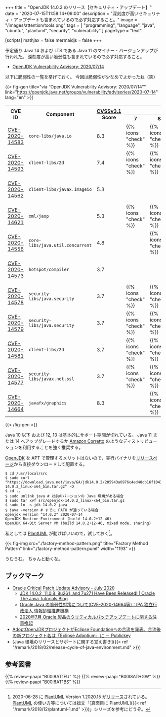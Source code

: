 +++
title = "OpenJDK 14.0.2 のリリース【セキュリティ・アップデート】"
date =  "2020-07-15T11:58:14+09:00"
description = "深刻度が高いセキュリティ・アップデートも含まれているので必ず対応すること。"
image = "/images/attention/tools.png"
tags  = [ "programming", "language", "java", "ubuntu", "plantuml", "security", "vulnerability" ]
pageType = "text"

[scripts]
  mathjax = false
  mermaidjs = false
+++

予定通り Java 14 および LTS である Java 11 のマイナー・バージョンアップが行われた。
深刻度が高い脆弱性も含まれているので必ず対応すること。

- [OpenJDK Vulnerability Advisory: 2020/07/14](https://openjdk.java.net/groups/vulnerability/advisories/2020-07-14)

以下に脆弱性の一覧を挙げておく。
今回は脆弱性が少なめでよかったね（笑）

{{< fig-gen title="via “OpenJDK Vulnerability Advisory: 2020/07/14”" link="https://openjdk.java.net/groups/vulnerability/advisories/2020-07-14" lang="en" >}}
<table class="risk-matrix center smaller" summary="Risk matrix">
<tr>
<th rowspan="2">CVE ID</th>
<th rowspan="2">Component</th>
<th rowspan="2"><a href="https://www.first.org/cvss/">CVSSv3.1</a><br>Score</th>
<th colspan="5">Affects ...</th>
</tr>
<tr>
<th>7</th>
<th>8</th>
<th>11</th>
<th>13</th>
<th>14</th>
</tr>

<tr>
<td style="text-align:left;"><a href="https://nvd.nist.gov/vuln/detail/CVE-2020-14583">CVE-2020-14583</a></td>
<td style="text-align:left;"><code>core-libs/java.io</code></td>
<td>8.3</td>
<td>{{% icons "check" %}}</td>
<td>{{% icons "check" %}}</td>
<td>{{% icons "check" %}}</td>
<td>{{% icons "check" %}}</td>
<td>{{% icons "check" %}}</td>
</tr>

<td style="text-align:left;"><a href="https://nvd.nist.gov/vuln/detail/CVE-2020-14593">CVE-2020-14593</a></td>
<td style="text-align:left;"><code>client-libs/2d</code></td>
<td>7.4</td>
<td>{{% icons "check" %}}</td>
<td>{{% icons "check" %}}</td>
<td>{{% icons "check" %}}</td>
<td>{{% icons "check" %}}</td>
<td>{{% icons "check" %}}</td>
</tr>

<td style="text-align:left;"><a href="https://nvd.nist.gov/vuln/detail/CVE-2020-14562">CVE-2020-14562</a></td>
<td style="text-align:left;"><code>client-libs/javax.imageio</code></td>
<td>5.3</td>
<td>&nbsp;</td>
<td>&nbsp;</td>
<td>{{% icons "check" %}}</td>
<td>{{% icons "check" %}}</td>
<td>{{% icons "check" %}}</td>
</tr>

<td style="text-align:left;"><a href="https://nvd.nist.gov/vuln/detail/CVE-2020-14621">CVE-2020-14621</a></td>
<td style="text-align:left;"><code>xml/jaxp</code></td>
<td>5.3</td>
<td>{{% icons "check" %}}</td>
<td>{{% icons "check" %}}</td>
<td>{{% icons "check" %}}</td>
<td>{{% icons "check" %}}</td>
<td>{{% icons "check" %}}</td>
</tr>

<td style="text-align:left;"><a href="https://nvd.nist.gov/vuln/detail/CVE-2020-14556">CVE-2020-14556</a></td>
<td style="text-align:left;"><code>core-libs/java.util.concurrent</code></td>
<td>4.8</td>
<td>&nbsp;</td>
<td>{{% icons "check" %}}</td>
<td>{{% icons "check" %}}</td>
<td>{{% icons "check" %}}</td>
<td>{{% icons "check" %}}</td>
</tr>

<td style="text-align:left;"><a href="https://nvd.nist.gov/vuln/detail/CVE-2020-14573">CVE-2020-14573</a></td>
<td style="text-align:left;"><code>hotspot/compiler</code></td>
<td>3.7</td>
<td>&nbsp;</td>
<td>&nbsp;</td>
<td>{{% icons "check" %}}</td>
<td>{{% icons "check" %}}</td>
<td>{{% icons "check" %}}</td>
</tr>

<td style="text-align:left;"><a href="https://nvd.nist.gov/vuln/detail/CVE-2020-14578">CVE-2020-14578</a></td>
<td style="text-align:left;"><code>security-libs/java.security</code></td>
<td>3.7</td>
<td>{{% icons "check" %}}</td>
<td>{{% icons "check" %}}</td>
<td>&nbsp;</td>
<td>&nbsp;</td>
<td>&nbsp;</td>
</tr>

<td style="text-align:left;"><a href="https://nvd.nist.gov/vuln/detail/CVE-2020-14579">CVE-2020-14579</a></td>
<td style="text-align:left;"><code>security-libs/java.security</code></td>
<td>3.7</td>
<td>{{% icons "check" %}}</td>
<td>{{% icons "check" %}}</td>
<td>&nbsp;</td>
<td>&nbsp;</td>
<td>&nbsp;</td>
</tr>

<td style="text-align:left;"><a href="https://nvd.nist.gov/vuln/detail/CVE-2020-14581">CVE-2020-14581</a></td>
<td style="text-align:left;"><code>client-libs/2d</code></td>
<td>3.7</td>
<td>{{% icons "check" %}}</td>
<td>{{% icons "check" %}}</td>
<td>{{% icons "check" %}}</td>
<td>{{% icons "check" %}}</td>
<td>{{% icons "check" %}}</td>
</tr>

<td style="text-align:left;"><a href="https://nvd.nist.gov/vuln/detail/CVE-2020-14577">CVE-2020-14577</a></td>
<td style="text-align:left;"><code>security-libs/javax.net.ssl</code></td>
<td>3.7</td>
<td>{{% icons "check" %}}</td>
<td>{{% icons "check" %}}</td>
<td>{{% icons "check" %}}</td>
<td>{{% icons "check" %}}</td>
<td>{{% icons "check" %}}</td>
</tr>

<tr>
<td style="text-align:left;"><a href="https://nvd.nist.gov/vuln/detail/CVE-2020-14664">CVE-2020-14664</a></td>
<td style="text-align:left;"><code>javafx/graphics</code></td>
<td>8.3</td>
<td>&nbsp;</td>
<td>{{% icons "check" %}}</td>
<td>{{% icons "check" %}}</td>
<td>{{% icons "check" %}}</td>
<td>{{% icons "check" %}}</td>
</tr>

</table>
{{< /fig-gen >}}

Java 10 以下 および 12, 13 は基本的にサポート期間が切れている。
Java 11 または 14 へアップグレードするか [Amazon Corretto](https://aws.amazon.com/jp/corretto/) のようなディストリビューションを利用することを強く推奨する。

[OpenJDK] を APT で管理するメリットはないので，実行バイナリを[リリースページ](https://jdk.java.net/14/)から直接ダウンロードして配置する。

```text
$ cd /usr/local/src
$ sudo curl "https://download.java.net/java/GA/jdk14.0.2/205943a0976c4ed48cb16f1043c5c647/12/GPL/openjdk-14.0.2_linux-x64_bin.tar.gz" -O
$ cd ..
$ sudo unlink java # 以前のバージョンの Java 環境がある場合
$ sudo tar xvf src/openjdk-14.0.2_linux-x64_bin.tar.gz
$ sudo ln -s jdk-14.0.2 java
$ java -version # すでに PATH が通っている場合
openjdk version "14.0.2" 2020-07-14
OpenJDK Runtime Environment (build 14.0.2+12-46)
OpenJDK 64-Bit Server VM (build 14.0.2+12-46, mixed mode, sharing)
```

私としては [PlantUML] が動けばいいので，試しておく[^puml1]。

[^puml1]: 2020-06-28 に [PlantUML] Version 1.2020.15 が[リリース](http://plantuml.com/ja/changes)されている。 [PlantUML] の使い方等については拙文「[真面目に PlantUML]({{< ref "/remark/2018/12/plantuml-1.md" >}})」シリーズを参考にどうぞ。

{{< fig-img src="./factory-method-pattern.png" title="Factory Method Pattern" link="./factory-method-pattern.puml" width="1193" >}}

うむうむ。
ちゃんと動くな。

## ブックマーク

- [Oracle Critical Patch Update Advisory - July 2020](https://www.oracle.com/security-alerts/cpujul2020.html)
    - [JDK 14.0.2, 11.0.8, 8u261, and 7u271 Have Been Released! | Oracle The Java Tutorials Blog](https://blogs.oracle.com/thejavatutorials/jdk-1402-1108-8u261-and-7u271-have-been-released)
    - [Oracle Java の脆弱性対策について(CVE-2020-14664等)：IPA 独立行政法人 情報処理推進機構](https://www.ipa.go.jp/security/ciadr/vul/20200715-jre.html)
    - [2020年7月 Oracle 製品のクリティカルパッチアップデートに関する注意喚起](https://www.jpcert.or.jp/at/2020/at200030.html)
- [AdoptOpenJDKプロジェクトがEclipse Foundationへの合流を発表。合流後の新プロジェクト名は「Eclipse Adoptium」に － Publickey](https://www.publickey1.jp/blog/20/adoptopenjdkeclipse_foundationeclipse_adoptium.html)
- [Java 環境のリリースとサポートに関する覚え書き]({{< ref "/remark/2018/02/release-cycle-of-java-environment.md" >}})

[OpenJDK]: http://openjdk.java.net/
[Ubuntu]: https://www.ubuntu.com/ "The leading operating system for PCs, IoT devices, servers and the cloud | Ubuntu"
[PlantUML]: http://plantuml.com/ "Open-source tool that uses simple textual descriptions to draw UML diagrams."

## 参考図書

{{% review-paapi "B00I8AT1EU" %}} <!-- Java言語で学ぶリファクタリング入門 -->
{{% review-paapi "B00I8ATHGW" %}} <!-- 増補改訂版 Java言語で学ぶデザインパターン入門 -->
{{% review-paapi "B00I8AT1BS" %}} <!-- Java言語で学ぶデザインパターン入門 マルチスレッド編 -->
